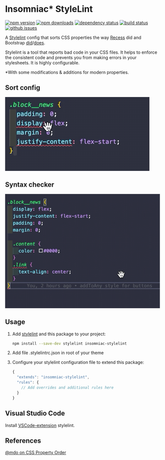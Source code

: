 # Insomniac\* StyleLint

[![npm version][npm-img]][npm-url]
[![npm downloads][npm-dls]][npm-url]
[![dependency status][david-img]][david-url]
[![build status][travis-img]][travis-url]
[![github issues][issues-img]][issues-url]

A [Stylelint][] config that sorts CSS properties the way [Recess][] did and
Bootstrap [did][]/[does][].

Stylelint is a tool that reports bad code in your CSS files. It helps to enforce the consistent code and prevents you from making errors in your stylesheets. It is highly configurable. 

\*With some modifications & additions for modern properties.

## Sort config
![Alt Text](https://raw.githubusercontent.com/vitaliemiron/insomniac-styleLint/readme/img/order.gif)

## Syntax checker
![Alt Text](https://raw.githubusercontent.com/vitaliemiron/insomniac-styleLint/readme/img/syntax.gif)

## Usage

1.  Add [stylelint][] and this package to your project:  
    ```sh
    npm install --save-dev stylelint insomniac-stylelint
    ```

2. Add file .stylelintrc.json in root of your theme

3.  Configure your stylelint configuration file to extend this package:  
    ```js
    {
      "extends": "insomniac-stylelint",
      "rules": {
        // Add overrides and additional rules here
      }
    }
    ```

## Visual Studio Code

Install [VSCode-extension][] stylelint.


## References

[@mdo on CSS Property Order][mdo-order]

[npm-url]: https://www.npmjs.com/package/insomniac-stylelint

[npm-img]: https://img.shields.io/npm/v/insomniac-stylelint.svg?style=flat-square

[npm-dls]: https://img.shields.io/npm/dt/insomniac-stylelint.svg?style=flat-square

[david-url]: https://david-dm.org/vitaliemiron/insomniac-stylelint

[david-img]: https://img.shields.io/david/vitaliemiron/insomniac-stylelint.svg?style=flat-square

[travis-url]: https://travis-ci.org/vitaliemiron/insomniac-stylelint

[travis-img]: https://img.shields.io/travis/vitaliemiron/insomniac-stylelint.svg?style=flat-square

[issues-url]: https://github.com/vitaliemiron/insomniac-stylelint/issues

[issues-img]: https://img.shields.io/github/issues/vitaliemiron/insomniac-stylelint.svg?style=flat-square

[stylelint]: https://github.com/stylelint/stylelint

[recess]: https://github.com/twitter/recess/blob/29bccc870b7b4ccaa0a138e504caf608a6606b59/lib/lint/strict-property-order.js

[did]: https://github.com/twbs/bootstrap/blob/f58997a0dae54dc98d11892afef9acb85bdc6a1e/.scss-lint.yml#L136

[does]: https://github.com/twbs/bootstrap/blob/ba878eb542ab6c04786741569ba089d02e9bea46/.stylelintrc#L36

[mdo-order]: http://markdotto.com/2011/11/29/css-property-order/

[VSCode-extension]: https://marketplace.visualstudio.com/items?itemName=thibaudcolas.stylelint